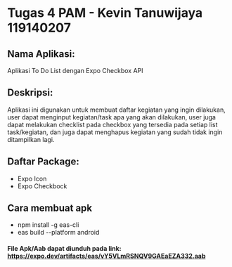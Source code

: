 # Tugas 4 PAM - Kevin Tanuwijaya 119140207

## Nama Aplikasi: 
Aplikasi To Do List dengan Expo Checkbox API

## Deskripsi:
Aplikasi ini digunakan untuk membuat daftar  kegiatan yang ingin dilakukan, user dapat menginput kegiatan/task apa yang akan dilakukan, user juga dapat melakukan checklist pada checkbox yang tersedia pada setiap list task/kegiatan, dan juga dapat menghapus kegiatan yang sudah tidak ingin ditampilkan lagi.

## Daftar Package:
- Expo Icon
- Expo Checkbock

## Cara membuat apk
- npm install -g eas-cli
- eas build --platform android

#### File Apk/Aab dapat diunduh pada link: https://expo.dev/artifacts/eas/vY5VLmRSNQV9GAEaEZA332.aab

